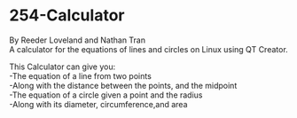 # 254-Calculator
By Reeder Loveland and Nathan Tran<br>
A calculator for the equations of lines and circles on Linux using QT Creator. 

This Calculator can give you:<br>
 -The equation of a line from two points<br>
 -Along with the distance between the points, and the midpoint<br>
 -The equation of a circle given a point and the radius<br>
 -Along with its diameter, circumference,and area<br>
